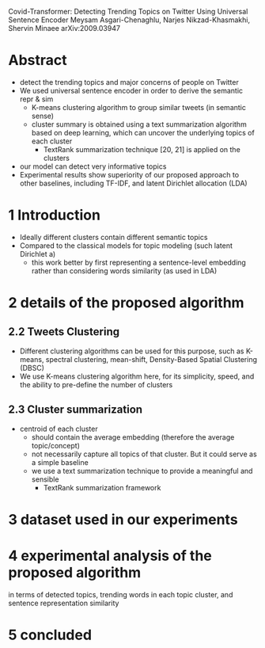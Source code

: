 Covid-Transformer: Detecting Trending Topics on Twitter
  Using Universal Sentence Encoder
Meysam Asgari-Chenaghlu, Narjes Nikzad-Khasmakhi, Shervin Minaee
arXiv:2009.03947

# Abstract

* detect the trending topics and major concerns of people on Twitter
* We used universal sentence encoder in order to derive the semantic repr & sim
  * K-means clustering algorithm to group similar tweets (in semantic sense)
  * cluster summary is obtained using a text summarization algorithm based on
    deep learning, which can uncover the underlying topics of each cluster
    * TextRank summarization technique [20, 21] is applied on the clusters
* our model can detect very informative topics
* Experimental results show superiority of our proposed approach to other
  baselines, including TF-IDF, and latent Dirichlet allocation (LDA)

# 1 Introduction

* Ideally different clusters contain different semantic topics
* Compared to the classical models for topic modeling (such latent Dirichlet a)
  * this work better by first representing a sentence-level embedding
    rather than considering words similarity (as used in LDA)

# 2 details of the proposed algorithm

## 2.2 Tweets Clustering

* Different clustering algorithms can be used for this purpose, such as
  K-means, spectral clustering, mean-shift, Density-Based Spatial Clustering
  (DBSC)
* We use K-means clustering algorithm here, for its simplicity, speed, and the
  ability to pre-define the number of clusters

## 2.3 Cluster summarization

* centroid of each cluster
  * should contain the average embedding (therefore the average topic/concept)
  * not necessarily capture all topics of that cluster. But it could serve as a
    simple baseline
  * we use a text summarization technique to provide a meaningful and sensible
    * TextRank summarization framework

# 3 dataset used in our experiments

# 4 experimental analysis of the proposed algorithm

in terms of detected topics, trending words in each topic cluster, and
sentence representation similarity

# 5 concluded
